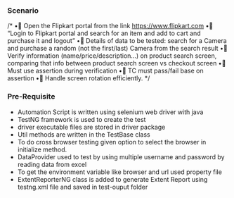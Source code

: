 ### Scenario

/*
• Open the Flipkart portal from the link https://www.flipkart.com
• “Login to Flipkart portal and search for an item and add to cart and purchase it and logout”
• Details of data to be tested: search for a Camera and purchase a random (not the first/last) Camera from the search result
• Verify information (name/price/description...) on product search screen, comparing that info between product search screen vs checkout screen
• Must use assertion during verification
• TC must pass/fail base on assertion
• Handle screen rotation efficiently.
*/

### Pre-Requisite

* Automation Script is written using selenium web driver with java
* TestNG framework is used to create the test
* driver executable files are stored in driver package
* Util methods are written in the TestBase class
* To do cross browser testing given option to select the browser in initialize method.
* DataProvider used to test by using multiple username and password by reading data from excel
* To get the environment variable like browser and url used property file
* ExtentReporterNG class is added to generate Extent Report using testng.xml file and saved in test-ouput folder

